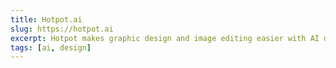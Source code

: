 ```yaml
---
title: Hotpot.ai
slug: https://hotpot.ai
excerpt: Hotpot makes graphic design and image editing easier with AI design.
tags: [ai, design]
---
```

